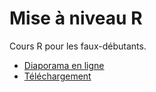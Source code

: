 # Mise à niveau R

Cours R pour les faux-débutants.

- [Diaporama en ligne](https://EricMarcon.github.io/Cours-R-debutant/Cours-R-debutant.html)
- [Téléchargement](https://EricMarcon.github.io/Cours-R-debutant/Cours-R-debutant.pdf)



